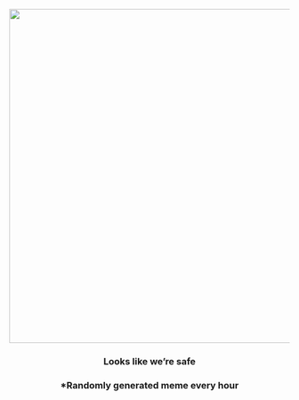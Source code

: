 <p align="center">
        <img src="https://i.redd.it/pyqbs8xtvm191.gif" width="600" height="600">
        </p>
        <h3 align="center">Looks like we’re safe</h3>
        <h3 align="center">*Randomly generated meme every hour</h3>
    